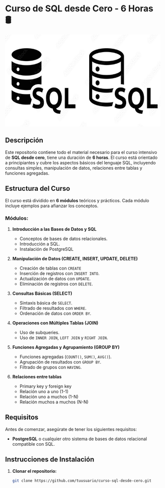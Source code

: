 # **Curso de SQL desde Cero - 6 Horas** 🛢️

<img src="imgs/sql.jpg/" alt="Descripción de la imagen" height=300 width="700">

## **Descripción**

Este repositorio contiene todo el material necesario para el curso intensivo de **SQL desde cero**, tiene una duración de **6 horas**. El curso está orientado a principiantes y cubre los aspectos básicos del lenguaje SQL, incluyendo consultas simples, manipulación de datos, relaciones entre tablas y funciones agregadas.

## **Estructura del Curso**

El curso está dividido en **6 módulos** teóricos y prácticos. Cada módulo incluye ejemplos para afianzar los conceptos.

### **Módulos:**
1. **Introducción a las Bases de Datos y SQL**
   - Conceptos de bases de datos relacionales.
   - Introducción a SQL.
   - Instalación de PostgreSQL

2. **Manipulación de Datos (CREATE, INSERT, UPDATE, DELETE)**
   - Creación de tablas con `CREATE`
   - Inserción de registros con `INSERT INTO`.
   - Actualización de datos con `UPDATE`.
   - Eliminación de registros con `DELETE`.

3. **Consultas Básicas (SELECT)**
   - Sintaxis básica de `SELECT`.
   - Filtrado de resultados con `WHERE`.
   - Ordenación de datos con `ORDER BY`.

4. **Operaciones con Múltiples Tablas (JOIN)**
   - Uso de subqueries.
   - Uso de `INNER JOIN`, `LEFT JOIN` y `RIGHT JOIN`.

5. **Funciones Agregadas y Agrupamiento (GROUP BY)**
   - Funciones agregadas (`COUNT()`, `SUM()`, `AVG()`).
   - Agrupación de resultados con `GROUP BY`.
   - Filtrado de grupos con `HAVING`.

6. **Relaciones entre tablas**
   - Primary key y foreign key
   - Relación uno a uno (1-1)
   - Relación uno a muchos (1-N)
   - Relación muchos a muchos (N-N)

## **Requisitos**

Antes de comenzar, asegúrate de tener los siguientes requisitos:

- **PostgreSQL** o cualquier otro sistema de bases de datos relacional compatible con SQL.

## **Instrucciones de Instalación**

1. **Clonar el repositorio:**

   ```bash
   git clone https://github.com/tuusuario/curso-sql-desde-cero.git

